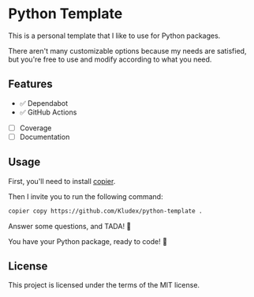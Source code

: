 # Python Template

This is a personal template that I like to use for Python packages.

There aren't many customizable options because my needs are satisfied, but you're free to use and modify according to what you need.

## Features

- ✅ Dependabot
- ✅ GitHub Actions
- [ ] Coverage
- [ ] Documentation

## Usage

First, you'll need to install [copier](https://copier.readthedocs.io/en/stable/).

Then I invite you to run the following command:

``` bash
copier copy https://github.com/Kludex/python-template .
```

Answer some questions, and TADA! :tada:

You have your Python package, ready to code! 🙂

## License

This project is licensed under the terms of the MIT license.
